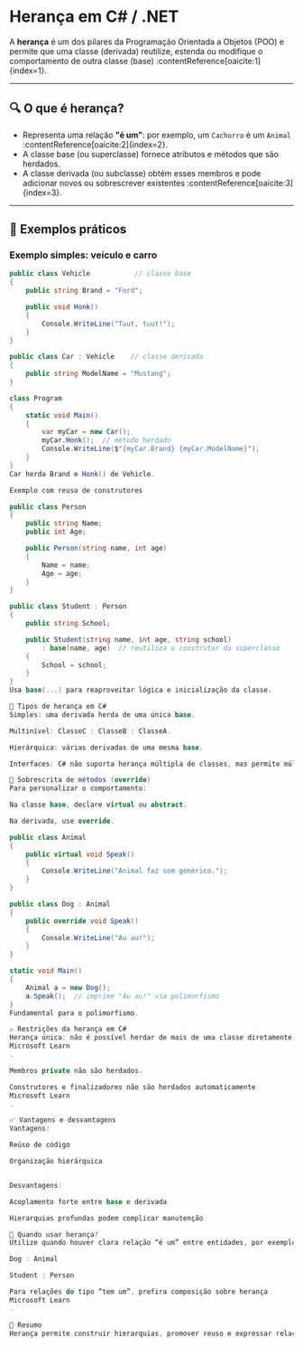 # Herança em C# / .NET

A **herança** é um dos pilares da Programação Orientada a Objetos (POO) e permite que uma classe (derivada) reutilize, estenda ou modifique o comportamento de outra classe (base) :contentReference[oaicite:1]{index=1}.

---

## 🔍 O que é herança?

- Representa uma relação **"é um"**: por exemplo, um `Cachorro` é um `Animal` :contentReference[oaicite:2]{index=2}.
- A classe base (ou superclasse) fornece atributos e métodos que são herdados.
- A classe derivada (ou subclasse) obtém esses membros e pode adicionar novos ou sobrescrever existentes :contentReference[oaicite:3]{index=3}.

---

## 📝 Exemplos práticos

### Exemplo simples: veículo e carro

```csharp
public class Vehicle           // classe base
{
    public string Brand = "Ford";

    public void Honk()
    {
        Console.WriteLine("Tuut, tuut!");
    }
}

public class Car : Vehicle    // classe derivada
{
    public string ModelName = "Mustang";
}

class Program
{
    static void Main()
    {
        var myCar = new Car();
        myCar.Honk();  // método herdado
        Console.WriteLine($"{myCar.Brand} {myCar.ModelName}");
    }
}
Car herda Brand e Honk() de Vehicle.

Exemplo com reuso de construtores

public class Person
{
    public string Name;
    public int Age;

    public Person(string name, int age)
    {
        Name = name;
        Age = age;
    }
}

public class Student : Person
{
    public string School;

    public Student(string name, int age, string school)
        : base(name, age)  // reutiliza o construtor da superclasse
    {
        School = school;
    }
}
Usa base(...) para reaproveitar lógica e inicialização da classe.

🧩 Tipos de herança em C#
Simples: uma derivada herda de uma única base.

Multinível: ClasseC : ClasseB : ClasseA.

Hierárquica: várias derivadas de uma mesma base.

Interfaces: C# não suporta herança múltipla de classes, mas permite múltiplas interfaces.

🔁 Sobrescrita de métodos (override)
Para personalizar o comportamento:

Na classe base, declare virtual ou abstract.

Na derivada, use override.

public class Animal
{
    public virtual void Speak()
    {
        Console.WriteLine("Animal faz som genérico.");
    }
}

public class Dog : Animal
{
    public override void Speak()
    {
        Console.WriteLine("Au au!");
    }
}

static void Main()
{
    Animal a = new Dog();
    a.Speak();  // imprime "Au au!" via polimorfismo
}
Fundamental para o polimorfismo.

⚠️ Restrições da herança em C#
Herança única: não é possível herdar de mais de uma classe diretamente 
Microsoft Learn
.

Membros private não são herdados.

Construtores e finalizadores não são herdados automaticamente 
Microsoft Learn
.

✅ Vantagens e desvantagens
Vantagens:

Reúso de código

Organização hierárquica


Desvantagens:

Acoplamento forte entre base e derivada

Hierarquias profundas podem complicar manutenção 

🌱 Quando usar herança?
Utilize quando houver clara relação “é um” entre entidades, por exemplo:

Dog : Animal

Student : Person

Para relações do tipo “tem um”, prefira composição sobre herança 
Microsoft Learn
.

🧭 Resumo
Herança permite construir hierarquias, promover reuso e expressar relações conceituais. Deve ser usada com cuidado para evitar acoplamentos desnecessários e manter a flexibilidade do design.